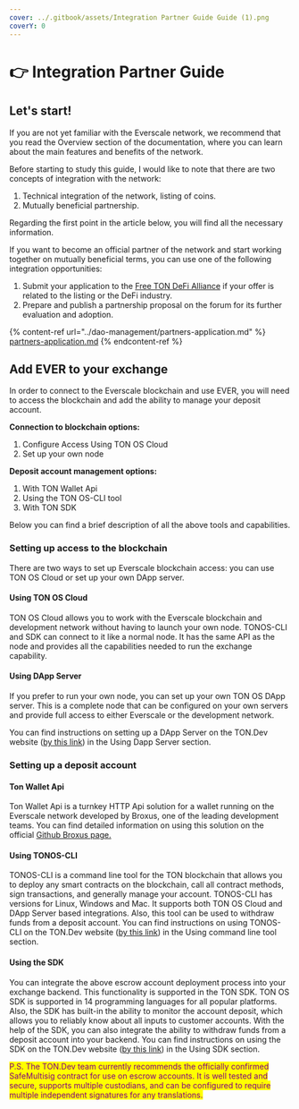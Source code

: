 ```yaml
---
cover: ../.gitbook/assets/Integration Partner Guide Guide (1).png
coverY: 0
---
```


# 👉 Integration Partner Guide

## Let's start!

If you are not yet familiar with the Everscale network, we recommend that you read the Overview section of the documentation, where you can learn about the main features and benefits of the network.

Before starting to study this guide, I would like to note that there are two concepts of integration with the network:

1. Technical integration of the network, listing of coins.
2. Mutually beneficial partnership.

Regarding the first point in the article below, you will find all the necessary information.&#x20;

If you want to become an official partner of the network and start working together on mutually beneficial terms, you can use one of the following integration opportunities:

1. Submit your application to the [Free TON DeFi Alliance](https://tonaliance.org) if your offer is related to the listing or the DeFi industry.
2. Prepare and publish a partnership proposal on the forum for its further evaluation and adoption.

{% content-ref url="../dao-management/partners-application.md" %}
[partners-application.md](../dao-management/partners-application.md)
{% endcontent-ref %}

## Add EVER to your exchange

In order to connect to the Everscale blockchain and use EVER, you will need to access the blockchain and add the ability to manage your deposit account.

**Connection to blockchain options:**

1. Configure Access Using TON OS Cloud
2. Set up your own node

**Deposit account management options:**

1. With TON Wallet Api
2. Using the TON OS-CLI tool
3. With TON SDK

Below you can find a brief description of all the above tools and capabilities.

### Setting up access to the blockchain

There are two ways to set up Everscale blockchain access: you can use TON OS Cloud or set up your own DApp server.

#### Using TON OS Cloud

TON OS Cloud allows you to work with the Everscale blockchain and development network without having to launch your own node. TONOS-CLI and SDK can connect to it like a normal node. It has the same API as the node and provides all the capabilities needed to run the exchange capability.

#### Using DApp Server

If you prefer to run your own node, you can set up your own TON OS DApp server. This is a complete node that can be configured on your own servers and provide full access to either Everscale or the development network.

You can find instructions on setting up a DApp Server on the TON.Dev website ([by this link](https://docs.ton.dev/86757ecb2/p/10aec9-add-ton-crystal-to-your-exchange)) in the Using Dapp Server section.

### Setting up a deposit account

#### Ton Wallet Api&#x20;

Ton Wallet Api is a turnkey HTTP Api solution for a wallet running on the Everscale network developed by Broxus, one of the leading development teams. You can find detailed information on using this solution on the official [Github Broxus page.](https://github.com/broxus/ton-wallet-api)

#### Using TONOS-CLI

TONOS-CLI is a command line tool for the TON blockchain that allows you to deploy any smart contracts on the blockchain, call all contract methods, sign transactions, and generally manage your account. TONOS-CLI has versions for Linux, Windows and Mac. It supports both TON OS Cloud and DApp Server based integrations. Also, this tool can be used to withdraw funds from a deposit account. You can find instructions on using TONOS-CLI on the TON.Dev website ([by this link](https://docs.ton.dev/86757ecb2/p/10aec9-add-ton-crystal-to-your-exchange)) in the Using command line tool section.

#### Using the SDK

You can integrate the above escrow account deployment process into your exchange backend. This functionality is supported in the TON SDK. TON OS SDK is supported in 14 programming languages ​​for all popular platforms. Also, the SDK has built-in the ability to monitor the account deposit, which allows you to reliably know about all inputs to customer accounts. With the help of the SDK, you can also integrate the ability to withdraw funds from a deposit account into your backend. You can find instructions on using the SDK on the TON.Dev website ([by this link](https://docs.ton.dev/86757ecb2/p/10aec9-add-ton-crystal-to-your-exchange)) in the Using SDK section.&#x20;

<mark style="color:purple;">P.S. The TON.Dev team currently recommends the officially confirmed SafeMultisig contract for use on escrow accounts. It is well tested and secure, supports multiple custodians, and can be configured to require multiple independent signatures for any translations.</mark>

